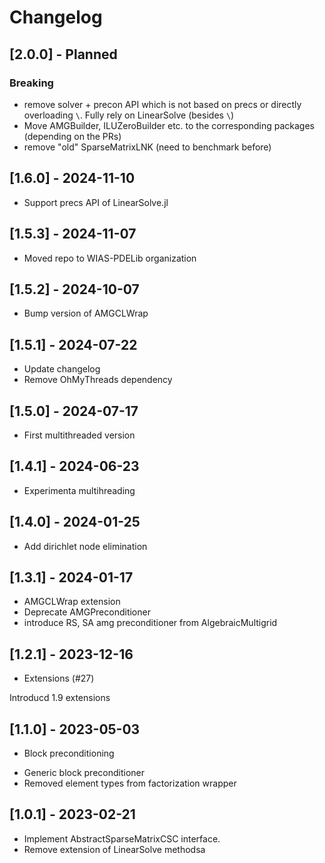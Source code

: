 # Changelog

## [2.0.0] - Planned

### Breaking
- remove solver + precon API which is not based on precs or directly overloading `\`.
  Fully rely on LinearSolve (besides `\`)
- Move AMGBuilder, ILUZeroBuilder etc. to the corresponding packages (depending on the PRs)
- remove "old" SparseMatrixLNK (need to benchmark before)

## [1.6.0] - 2024-11-10
- Support precs API of LinearSolve.jl

## [1.5.3] - 2024-11-07
- Moved repo to WIAS-PDELib organization

## [1.5.2] - 2024-10-07

- Bump version of AMGCLWrap

## [1.5.1] - 2024-07-22

- Update changelog
- Remove OhMyThreads dependency

## [1.5.0] - 2024-07-17

- First multithreaded version
## [1.4.1] - 2024-06-23

- Experimenta multihreading

## [1.4.0] - 2024-01-25

- Add dirichlet node elimination

## [1.3.1] - 2024-01-17
* AMGCLWrap extension
* Deprecate AMGPreconditioner
* introduce RS, SA amg preconditioner from AlgebraicMultigrid

## [1.2.1] - 2023-12-16

- Extensions (#27)

Introducd 1.9 extensions

## [1.1.0] - 2023-05-03

- Block preconditioning

* Generic block preconditioner
* Removed element types from factorization wrapper

## [1.0.1] - 2023-02-21

- Implement AbstractSparseMatrixCSC interface.
- Remove extension of LinearSolve methodsa
